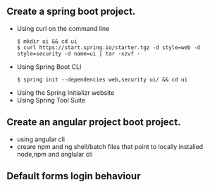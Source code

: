 ##  Create a spring boot project.
* Using curl on the command line
    ```
    $ mkdir ui && cd ui
    $ curl https://start.spring.io/starter.tgz -d style=web -d style=security -d name=ui | tar -xzvf -
    ```
* Using Spring Boot CLI
    ```
    $ spring init --dependencies web,security ui/ && cd ui
    ```
* Using the Spring Initializr website
* Using Spring Tool Suite

## Create an angular project boot project.
* using angular cli
* creare npm and ng shell/batch files that point to locally installed node,npm and anglular cli
  
## Default forms login behaviour
